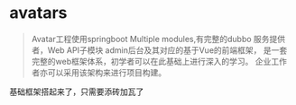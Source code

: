 # avatars
>Avatar工程使用springboot Multiple modules,有完整的dubbo 服务提供者，Web API子模块 admin后台及其对应的基于Vue的前端框架，
是一套完整的web框架体系，初学者可以在此基础上进行深入的学习。
企业工作者亦可以采用该架构来进行项目构建。

基础框架搭起来了，只需要添砖加瓦了


